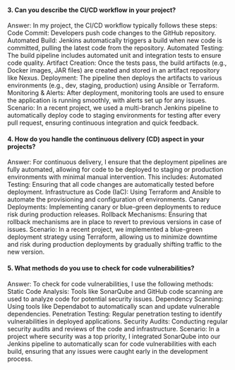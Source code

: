 #### 3. Can you describe the CI/CD workflow in your project?
Answer: In my project, the CI/CD workflow typically follows these steps:
Code Commit: Developers push code changes to the GitHub repository.
Automated Build: Jenkins automatically triggers a build when new code is committed, pulling the latest code from the repository.
Automated Testing: The build pipeline includes automated unit and integration tests to ensure code quality.
Artifact Creation: Once the tests pass, the build artifacts (e.g., Docker images, JAR files) are created and stored in an artifact repository like Nexus.
Deployment: The pipeline then deploys the artifacts to various environments (e.g., dev, staging, production) using Ansible or Terraform.
Monitoring & Alerts: After deployment, monitoring tools are used to ensure the application is running smoothly, with alerts set up for any issues.
Scenario: In a recent project, we used a multi-branch Jenkins pipeline to automatically deploy code to staging environments for testing after every pull request, ensuring continuous integration and quick feedback.


#### 4. How do you handle the continuous delivery (CD) aspect in your projects?
Answer: For continuous delivery, I ensure that the deployment pipelines are fully automated, allowing for code to be deployed to staging or production environments with minimal manual intervention. This includes:
Automated Testing: Ensuring that all code changes are automatically tested before deployment.
Infrastructure as Code (IaC): Using Terraform and Ansible to automate the provisioning and configuration of environments.
Canary Deployments: Implementing canary or blue-green deployments to reduce risk during production releases.
Rollback Mechanisms: Ensuring that rollback mechanisms are in place to revert to previous versions in case of issues.
Scenario: In a recent project, we implemented a blue-green deployment strategy using Terraform, allowing us to minimize downtime and risk during production deployments by gradually shifting traffic to the new version.

#### 5. What methods do you use to check for code vulnerabilities?
Answer: To check for code vulnerabilities, I use the following methods:
Static Code Analysis: Tools like SonarQube and GitHub code scanning are used to analyze code for potential security issues.
Dependency Scanning: Using tools like Dependabot to automatically scan and update vulnerable dependencies.
Penetration Testing: Regular penetration testing to identify vulnerabilities in deployed applications.
Security Audits: Conducting regular security audits and reviews of the code and infrastructure.
Scenario: In a project where security was a top priority, I integrated SonarQube into our Jenkins pipeline to automatically scan for code vulnerabilities with each build, ensuring that any issues were caught early in the development process.
